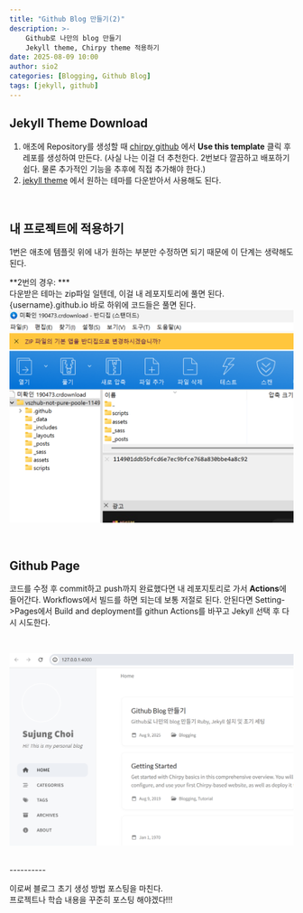 ```yaml
---
title: "Github Blog 만들기(2)"
description: >-
    Github로 나만의 blog 만들기 
    Jekyll theme, Chirpy theme 적용하기 
date: 2025-08-09 10:00
author: sio2
categories: [Blogging, Github Blog]
tags: [jekyll, github]
---
```


## Jekyll Theme Download
1. 애초에 Repository를 생성할 때 [chirpy github](https://github.com/cotes2020/chirpy-starter) 에서 **Use this template** 클릭 후 레포를 생성하여 만든다. 
(사실 나는 이걸 더 추천한다. 2번보다 깔끔하고 배포하기 쉽다. 물론 추가적인 기능을 추후에 직접 추가해야 한다.)
2. [jekyll theme](https://jekyllthemes.org/) 에서 원하는 테마를 다운받아서 사용해도 된다. 

<br />

## 내 프로젝트에 적용하기 
1번은 애초에 템플릿 위에 내가 원하는 부분만 수정하면 되기 때문에 이 단계는 생략해도 된다. 
    
**2번의 경우:  ***  
다운받은 테마는 zip파일 일텐데, 이걸 내 레포지토리에 풀면 된다. {username}.github.io 바로 하위에 코드들은 풀면 된다.
![chirpy theme zip](/assets/img/2025-08-09-newblog/20250809-5.png)

<br />

## Github Page
코드를 수정 후 commit하고 push까지 완료했다면 내 레포지토리로 가서 **Actions**에 들어간다. Workflows에서 빌드를 하면 되는데 보통 저절로 된다. 안된다면 Setting->Pages에서 Build and deployment를 githun Actions를 바꾸고 Jekyll 선택 후 다시 시도한다.

<br />

![mygitpage](/assets/img/2025-08-09-newblog/20250809-7.png)

<br />
----------

이로써 블로그 초기 생성 방법 포스팅을 마친다.    
프로젝트나 학습 내용을 꾸준히 포스팅 해야겠다!!! 
